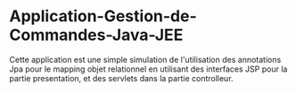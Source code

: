 # Application-Gestion-de-Commandes-Java-JEE
Cette application est une simple simulation de l'utilisation des annotations Jpa pour le mapping objet relationnel
en utilisant des interfaces JSP pour la partie presentation, et des servlets dans la partie controlleur.
